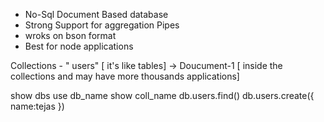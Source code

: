 <!-- *******MongoDb******** -->

- No-Sql Document Based database
- Strong Support for aggregation Pipes
- wroks on bson format
- Best for node applications

 <!-- ***Architecture** -->

Collections - " users" [ it's like tables]
-> Doucument-1 [ inside the collections and may have more thousands applications]

show dbs
use db_name
show coll_name
db.users.find()
db.users.create({
    name:tejas
})
